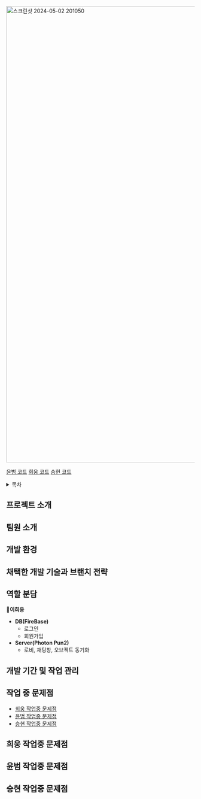 <img width="1219" alt="스크린샷 2024-05-02 201050" src="https://github.com/samhomesss/TeamProject/assets/159544864/fc0728a4-56a8-4bb9-b9a3-070a4c2561d3">

[윤범 코드](https://github.com/samhomesss/TeamProject/tree/main/Assets/yb)
[희웅 코드](https://github.com/samhomesss/TeamProject/tree/main/Assets/yb)
[승현 코드](https://github.com/samhomesss/TeamProject/tree/main/Assets/yb)

<details><summary> 목차
</summary>
  
- [프로젝트 소개](#프로젝트-소개)
  
- [팀원 소개](#팀원-소개)
  
- [개발 환경](#개발-환경)

- [채택한 개발 기술과 브랜치 전략](#채택한-개발-기술과-브랜치-전략)

- [역할 분담](#역할-분담)

- [개발 기간 및 작업 관리](#개발-기간-및-작업-관리)

- [작업 중 문제점](#작업-중-문제점)
  

</details>

## **프로젝트 소개** 


## **팀원 소개** 

## **개발 환경** 


## **채택한 개발 기술과 브랜치 전략** 


## **역할 분담** 
**🍊이희웅**

- **DB(FireBase)**
    - 로그인
    - 회원가입
- **Server(Photon Pun2)**
    - 로비, 채팅창, 오브젝트 동기화

## **개발 기간 및 작업 관리** 


## **작업 중 문제점** 

- [희웅 작업중 문제점](#희웅-작업중-문제점)
- [윤범 작업중 문제점](#윤범-작업중-문제점)
- [승현 작업중 문제점](#승현-작업중-문제점)
## 희웅 작업중 문제점
## 윤범 작업중 문제점
## 승현 작업중 문제점









